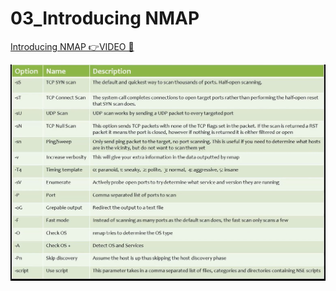 # 03_Introducing NMAP

[Introducing NMAP 👉VIDEO &#128279;](https://codered.eccouncil.org/courseVideo/Kali-for-Penetration-Testers?lessonId=8f8369df-8797-4275-be29-0aa2c984a6ff&finalAssessment=false)

![](img/nmap.png)
